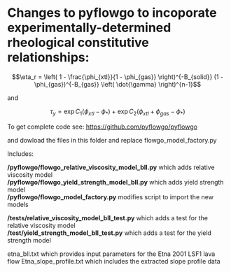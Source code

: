 # Changes to pyflowgo to incoporate experimentally-determined rheological constitutive relationships:

$$\eta_r = \left( 1 - \frac{\phi_{xtl}}{1 - \phi_{gas}} \right)^{-B_{solid}} (1 - \phi_{gas})^{-B_{gas}} \left( \dot{\gamma} \right)^{n-1}$$

and 

$$\tau_y = \exp{C_1(\phi_{xtl} - \phi_*)} + \exp{C_2(\phi_{xtl} + \phi_{gas} - \phi_*)}$$

To get complete code see: https://github.com/pyflowgo/pyflowgo

and dowload the files in this folder and replace flowgo_model_factory.py

Includes:

__/pyflowgo/flowgo_relative_viscosity_model_bll.py__ which adds relative viscosity model\
__/pyflowgo/flowgo_yield_strength_model_bll.py__ which adds yield strength model\
__/pyflowgo/flowgo_model_factory.py__ modifies script to import the new models

__/tests/relative_viscosity_model_bll_test.py__ which adds a test for the relative viscosity model\
__/test/yield_strength_model_bll_test.py__ which adds a test for the yield strength model

etna_bll.txt which provides input parameters for the Etna 2001 LSF1 lava flow
Etna_slope_profile.txt which includes the extracted slope profile data
